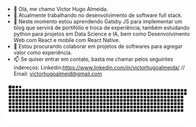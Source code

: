 - 👋 Olá, me chamo Victor Hugo Almeida.
- 👀 Atualmente trabalhando no desenvolvimento de software full stack.
- 🌱 Neste momento estou aprendendo Gatsby JS para implementar um blog que servirá de portifólio e troca de experiência, também estudando python para projetos em Data Science e IA, bem como Desenvolvimento Web com React e mobile com React Native.
- 💞️ Estou procurando colaborar em projetos de softwares para agregar valor como experiência.
- 📫 Se quiser entrar em contato, basta me chamar pelos seguintes indereços: 
Linkedin:https://www.linkedin.com/in/victorhugoalmeida/
// Email: victorhugoalmeid@gmail.com


![Snake animation](https://github.com/Victorhugoalmeid/Victorhugoalmeid/blob/output/github-contribution-grid-snake.svg)
